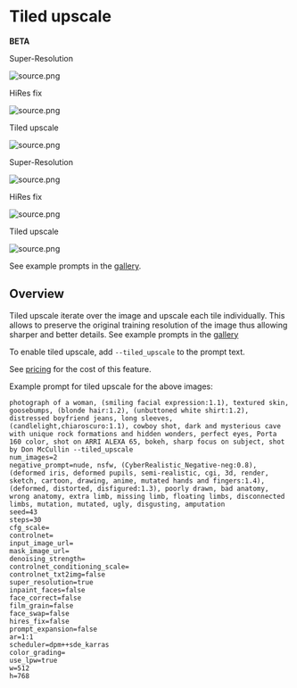 # Tiled upscale
**BETA**

<div style={{ display: "grid", 'grid-template-columns': '1fr 1fr 1fr', gap: '1.5rem' }}>
<div>
<figcaption>Super-Resolution</figcaption>

![source.png](./img/tiled-upscale/sr-1.jpeg)
</div>
<div>
<figcaption>HiRes fix</figcaption>

![source.png](./img/tiled-upscale/hiresfix-1.jpeg)
</div>
<div>
<figcaption>Tiled upscale</figcaption>

![source.png](./img/tiled-upscale/tiledupscale-1.jpeg)
</div>
</div>

<div style={{ display: "grid", 'grid-template-columns': '1fr 1fr 1fr', gap: '1.5rem' }}>
<div>
<figcaption>Super-Resolution</figcaption>

![source.png](./img/tiled-upscale/sr-1-detail.jpeg)
</div>
<div>
<figcaption>HiRes fix</figcaption>

![source.png](./img/tiled-upscale/hiresfix-1-detail.jpeg)
</div>
<div>
<figcaption>Tiled upscale</figcaption>

![source.png](./img/tiled-upscale/tiledupscale-1-detail.jpeg)
</div>
</div>

See example prompts in the [gallery](https://astria.ai/gallery?text=tiled_upscale).

## Overview
Tiled upscale iterate over the image and upscale each tile individually. This allows to preserve the original training resolution of the image thus allowing sharper and better details.
See example prompts in the [gallery](https://www.astria.ai/gallery?text=tiled_upscale)

To enable tiled upscale, add `--tiled_upscale` to the prompt text.

See [pricing](https://www.astria.ai/pricing) for the cost of this feature.

Example prompt for tiled upscale for the above images:
```text
photograph of a woman, (smiling facial expression:1.1), textured skin, goosebumps, (blonde hair:1.2), (unbuttoned white shirt:1.2), distressed boyfriend jeans, long sleeves, (candlelight,chiaroscuro:1.1), cowboy shot, dark and mysterious cave with unique rock formations and hidden wonders, perfect eyes, Porta 160 color, shot on ARRI ALEXA 65, bokeh, sharp focus on subject, shot by Don McCullin --tiled_upscale
num_images=2
negative_prompt=nude, nsfw, (CyberRealistic_Negative-neg:0.8), (deformed iris, deformed pupils, semi-realistic, cgi, 3d, render, sketch, cartoon, drawing, anime, mutated hands and fingers:1.4), (deformed, distorted, disfigured:1.3), poorly drawn, bad anatomy, wrong anatomy, extra limb, missing limb, floating limbs, disconnected limbs, mutation, mutated, ugly, disgusting, amputation
seed=43
steps=30
cfg_scale=
controlnet=
input_image_url=
mask_image_url=
denoising_strength=
controlnet_conditioning_scale=
controlnet_txt2img=false
super_resolution=true
inpaint_faces=false
face_correct=false
film_grain=false
face_swap=false
hires_fix=false
prompt_expansion=false
ar=1:1
scheduler=dpm++sde_karras
color_grading=
use_lpw=true
w=512
h=768
```
